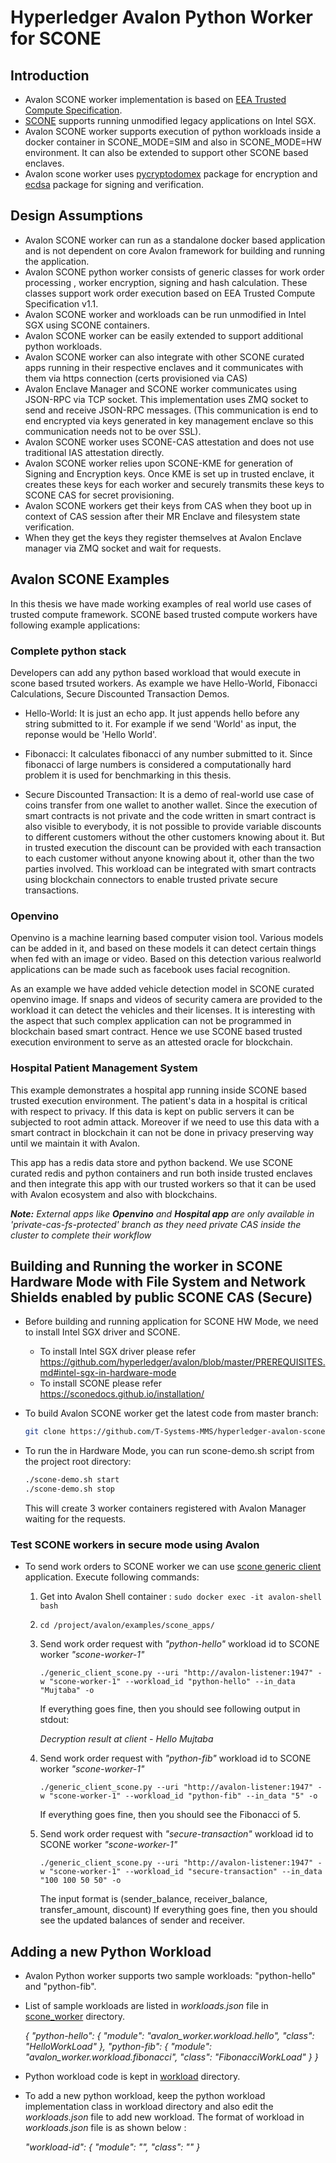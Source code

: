 <!--
Licensed under Creative Commons Attribution 4.0 International License
https://creativecommons.org/licenses/by/4.0/
-->

# Hyperledger Avalon Python Worker for SCONE

## Introduction
* Avalon SCONE worker implementation is based on [EEA Trusted Compute Specification](https://entethalliance.github.io/trusted-computing/spec.html).
* [SCONE](https://sconedocs.github.io/) supports running unmodified legacy applications on Intel SGX.
* Avalon SCONE worker supports execution of python workloads inside a docker container in SCONE_MODE=SIM and also in SCONE_MODE=HW environment. It can also be extended to support other SCONE based enclaves.
* Avalon scone worker uses [pycryptodomex](https://pypi.org/project/pycryptodomex/) package for encryption and [ecdsa](https://pypi.org/project/ecdsa/) package for signing and verification.

## Design Assumptions

- Avalon SCONE worker can run as a standalone docker based application and is not dependent on core Avalon framework for building and running the application.
- Avalon SCONE python worker consists of generic classes for work order processing , worker encryption, signing and hash calculation. These classes support work order execution based on EEA Trusted Compute Specification v1.1. 
- Avalon SCONE worker and workloads can be run unmodified in Intel SGX using SCONE containers.
- Avalon SCONE worker can be easily extended to support additional python workloads.
- Avalon SCONE worker can also integrate with other SCONE curated apps running in their respective enclaves and it communicates with them via https connection (certs provisioned via CAS)
- Avalon Enclave Manager and SCONE worker communicates using JSON-RPC via TCP socket. This implementation uses ZMQ socket to send and receive JSON-RPC messages. (This communication is end to end encrypted via keys generated in key management enclave so this communication needs not to be over SSL).
- Avalon SCONE worker uses SCONE-CAS attestation and does not use traditional IAS attestation directly.
- Avalon SCONE worker relies upon SCONE-KME for generation of Signing and Encryption keys. Once KME is set up in trusted enclave, it creates these keys for each worker and securely transmits these keys to SCONE CAS for secret provisioning. 
- Avalon SCONE workers get their keys from CAS when they boot up in context of CAS session after their MR Enclave and filesystem state verification. 
- When they get the keys they register themselves at Avalon Enclave manager via ZMQ socket and wait for requests. 

## Avalon SCONE Examples

In this thesis we have made working examples of real world use cases of trusted compute framework. SCONE based trusted compute workers have following example applications:

### Complete python stack

Developers can add any python based workload that would execute in scone based trsuted workers. As example we have Hello-World, Fibonacci Calculations, Secure Discounted Transaction Demos.

- Hello-World: It is just an echo app. It just appends hello before any string submitted to it. For example if we send 'World' as input, the reponse would be 'Hello World'.

- Fibonacci: It calculates fibonacci of any number submitted to it. Since fibonacci of large numbers is considered a computationally hard problem it is used for benchmarking in this thesis. 

- Secure Discounted Transaction: It is a demo of real-world use case of coins transfer from one wallet to another wallet. Since the execution of smart contracts is not private and the code written in smart contract is also visible to everybody, it is not possible to provide variable discounts to different customers without the other customers knowing about it. But in trusted execution the discount can be provided with each transaction to each customer without anyone knowing about it, other than the two parties involved. This workload can be integrated with smart contracts using blockchain connectors to enable trusted private secure transactions. 

### Openvino

Openvino is a machine learning based computer vision tool. Various models can be added in it, and based on these models it can detect certain things when fed with an image or video. Based on this detection various realworld applications can be made such as facebook uses facial recognition. 

As an example we have added vehicle detection model in SCONE curated openvino image. If snaps and videos of security camera are provided to the workload it can detect the vehicles and their licenses. It is interesting with the aspect that such complex application can not be programmed in blockchain based smart contract. Hence we use SCONE based trusted execution environment to serve as an attested oracle for blockchain.

### Hospital Patient Management System

This example demonstrates a hospital app running inside SCONE based trusted execution environment. The patient's data in a hospital is critical with respect to privacy. If this data is kept on public servers it can be subjected to root admin attack. Moreover if we need to use this data with a smart contract in blockchain it can not be done in privacy preserving way until we maintain it with Avalon. 

This app has a redis data store and python backend. We use SCONE curated redis and python containers and run both inside trusted enclaves and then integrate this app with our trusted workers so that it can be used with Avalon ecosystem and also with blockchains.

_**Note:** External apps like **Openvino** and **Hospital app** are only available in 'private-cas-fs-protected' branch as they need private CAS inside the cluster to complete their workflow_

## Building and Running the worker in SCONE Hardware Mode with File System and Network Shields enabled by public SCONE CAS (Secure)

- Before building and running application for SCONE HW Mode, we need to install Intel SGX driver and SCONE.

  - To install Intel SGX driver please refer https://github.com/hyperledger/avalon/blob/master/PREREQUISITES.md#intel-sgx-in-hardware-mode
  - To install SCONE please refer https://sconedocs.github.io/installation/

- To build Avalon SCONE worker get the latest code from master branch:

  ```bash
  git clone https://github.com/T-Systems-MMS/hyperledger-avalon-scone.git
  ```

- To run the in Hardware Mode, you can run scone-demo.sh script from the project root directory:
  ```bash
  ./scone-demo.sh start
  ./scone-demo.sh stop
  ```
  This will create 3 worker containers registered with Avalon Manager waiting for the requests.

### Test SCONE workers in secure mode using Avalon

- To send work orders to SCONE worker we can use [scone generic client](https://github.com/T-Systems-MMS/hyperledger-avalon-scone/blob/main/examples/scone_apps/generic_client_scone.py) application. Execute following commands:

  1. Get into Avalon Shell container : `sudo docker exec -it avalon-shell bash`

  2. `cd /project/avalon/examples/scone_apps/`

  3. Send work order request with *"python-hello"* workload id to SCONE worker *"scone-worker-1"*

     `./generic_client_scone.py --uri "http://avalon-listener:1947" -w "scone-worker-1" --workload_id "python-hello" --in_data "Mujtaba" -o`

     If everything goes fine, then you should see following output in stdout:

     *Decryption result at client - Hello Mujtaba*

  4. Send work order request with *"python-fib"* workload id to SCONE worker *"scone-worker-1"* 

     `./generic_client_scone.py --uri "http://avalon-listener:1947" -w "scone-worker-1" --workload_id "python-fib" --in_data "5" -o`

     If everything goes fine, then you should see the Fibonacci of 5.

  5. Send work order request with *"secure-transaction"* workload id to SCONE worker *"scone-worker-1"* 

     `./generic_client_scone.py --uri "http://avalon-listener:1947" -w "scone-worker-1" --workload_id "secure-transaction" --in_data "100 100 50 50" -o`

     The input format is (sender_balance, receiver_balance, transfer_amount, discount) If everything goes fine, then you should see the updated balances of sender and receiver.

## Adding a new Python Workload

- Avalon Python worker supports two sample workloads: "python-hello" and "python-fib".

- List of sample workloads are listed in *workloads.json* file in [scone_worker](https://github.com/mujtabaidrees94/hyperledger-avalon-scone/blob/master/avalon-scone/scone_worker/workloads.json) directory.

  *{*
      *"python-hello": {*
          *"module": "avalon_worker.workload.hello",*
          *"class": "HelloWorkLoad"*
      *},*
      *"python-fib": {*
          *"module": "avalon_worker.workload.fibonacci",*
          *"class": "FibonacciWorkLoad"*
      *}*
  *}*

- Python workload code is kept in [workload](https://github.com/mujtabaidrees94/hyperledger-avalon-scone/tree/master/avalon-scone/scone_worker/avalon_worker/workload) directory.

- To add a new python workload, keep the python workload implementation class in workload directory and also edit the *workloads.json* file to add new workload. The format of workload in *workloads.json* file is as shown below :

  *"workload-id": {*
          *"module": "<workload python module>",*
          *"class": "<workload implementation class name>"*
      *}*

